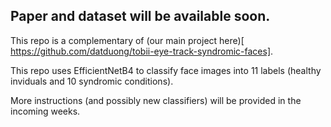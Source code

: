 ## Paper and dataset will be available soon.

This repo is a complementary of (our main project here)[ https://github.com/datduong/tobii-eye-track-syndromic-faces]. 

This repo uses EfficientNetB4 to classify face images into 11 labels (healthy inviduals and 10 syndromic conditions).

More instructions (and possibly new classifiers) will be provided in the incoming weeks. 


